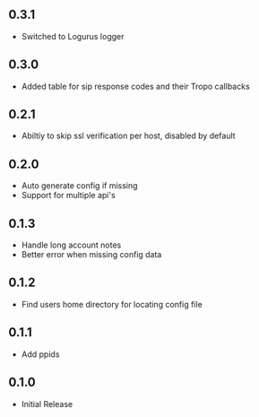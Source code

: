 ## 0.3.1

- Switched to Logurus logger

## 0.3.0

- Added table for sip response codes and their Tropo callbacks

## 0.2.1

- Abiltiy to skip ssl verification per host, disabled by default

## 0.2.0

- Auto generate config if missing
- Support for multiple api's

## 0.1.3

- Handle long account notes
- Better error when missing config data

## 0.1.2

- Find users home directory for locating config file

## 0.1.1

- Add ppids

## 0.1.0

- Initial Release
